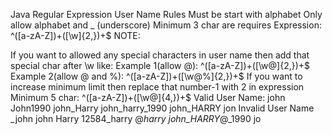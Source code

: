 Java Regular Expression User Name
Rules
Must be start with alphabet
Only allow alphabet and _ (underscore)
Minimum 3 char are requires
Expression: ^([a-zA-Z])+([\w]{2,})+$
NOTE:

If you want to allowed any special characters in user name then add that special char after \w like:
Example 1(allow @): ^([a-zA-Z])+([\w@]{2,})+$
Example 2(allow @ and %): ^([a-zA-Z])+([\w@%]{2,})+$
If you want to increase minimum limit then replace that number-1 with 2 in expression
Minimum 5 char: ^([a-zA-Z])+([\w@]{4,})+$
Valid User Name:
john
John1990
john_Harry
john_harry_1990
john_HARRY
jon
Invalid User Name
_john
john Harry
12584_harry
@_harry
john_HARRY_@_1990
jo
